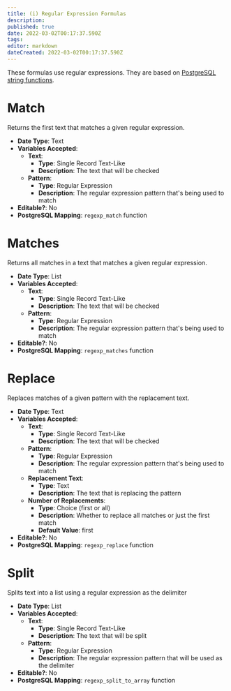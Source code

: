 ```yaml
---
title: (i) Regular Expression Formulas
description: 
published: true
date: 2022-03-02T00:17:37.590Z
tags: 
editor: markdown
dateCreated: 2022-03-02T00:17:37.590Z
---
```


These formulas use regular expressions. They are based on [PostgreSQL string functions](https://www.postgresql.org/docs/current/functions-string.html).

# Match
Returns the first text that matches a given regular expression.

- **Date Type**: Text
- **Variables Accepted**:
    - **Text**:
        - **Type**: Single Record Text-Like
        - **Description**: The text that will be checked
    - **Pattern**:
        - **Type**: Regular Expression
        - **Description**: The regular expression pattern that's being used to match
- **Editable?**: No
- **PostgreSQL Mapping**: `regexp_match` function

# Matches
Returns all matches in a text that matches a given regular expression.

- **Date Type**: List
- **Variables Accepted**:
    - **Text**:
        - **Type**: Single Record Text-Like
        - **Description**: The text that will be checked
    - **Pattern**:
        - **Type**: Regular Expression
        - **Description**: The regular expression pattern that's being used to match
- **Editable?**: No
- **PostgreSQL Mapping**: `regexp_matches` function

# Replace
Replaces matches of a given pattern with the replacement text.

- **Date Type**: Text
- **Variables Accepted**:
    - **Text**:
        - **Type**: Single Record Text-Like
        - **Description**: The text that will be checked
    - **Pattern**:
        - **Type**: Regular Expression
        - **Description**: The regular expression pattern that's being used to match
    - **Replacement Text**:
        - **Type**: Text
        - **Description**: The text that is replacing the pattern
    - **Number of Replacements**:
        - **Type**: Choice (first or all)
        - **Description**: Whether to replace all matches or just the first match
        - **Default Value**: first
- **Editable?**: No
- **PostgreSQL Mapping**: `regexp_replace` function

# Split
Splits text into a list using a regular expression as the delimiter

- **Date Type**: List
- **Variables Accepted**:
    - **Text**:
        - **Type**: Single Record Text-Like
        - **Description**: The text that will be split
    - **Pattern**:
        - **Type**: Regular Expression
        - **Description**: The regular expression pattern that will be used as the delimiter
- **Editable?**: No
- **PostgreSQL Mapping**: `regexp_split_to_array` function
